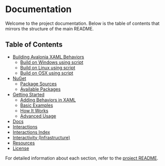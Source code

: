 # Documentation

Welcome to the project documentation. Below is the table of contents that mirrors the structure of the main README.

## Table of Contents

- [Building Avalonia XAML Behaviors](../README.md#building-avalonia-xaml-behaviors)
  - [Build on Windows using script](../README.md#build-on-windows-using-script)
  - [Build on Linux using script](../README.md#build-on-linux-using-script)
  - [Build on OSX using script](../README.md#build-on-osx-using-script)
- [NuGet](../README.md#nuget)
  - [Package Sources](../README.md#package-sources)
  - [Available Packages](../README.md#available-packages)
- [Getting Started](../README.md#getting-started)
  - [Adding Behaviors in XAML](../README.md#adding-behaviors-in-xaml)
  - [Basic Examples](../README.md#basic-examples)
  - [How It Works](../README.md#how-it-works)
  - [Advanced Usage](../README.md#advanced-usage)
- [Docs](../README.md#docs)
- [Interactions](../README.md#interactions)
- [Interactions Index](interactions.md)
- [Interactivity (Infrastructure)](../README.md#interactivity-infrastructure)
- [Resources](../README.md#resources)
- [License](../README.md#license)

For detailed information about each section, refer to the [project README](../README.md).
